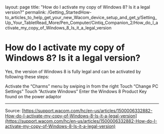 layout: page
title: "How do I activate my copy of Windows 8? Is it a legal version?"
permalink: /Getting_StartedHow-to_articles_to_help_get_your_new_Wacom_device_setup_and_get_y/Setting_Up_Your_TabletRead_More/Pen_Computer/Cintiq_Companion_2/How_do_I_activate_my_copy_of_Windows_8_Is_it_a_legal_version

# How do I activate my copy of Windows 8? Is it a legal version?

Yes, the version of Windows 8 is fully legal and can be activated by following these steps:

Activate the “Charms” menu by swiping in from the right
Touch “Change PC Settings”
Touch “Activate Windows”
Enter the Windows 8 Product Key found on the power adaptor

---
Source: [https://support.wacom.com/hc/en-us/articles/1500006332882-How-do-I-activate-my-copy-of-Windows-8-Is-it-a-legal-version](https://support.wacom.com/hc/en-us/articles/1500006332882-How-do-I-activate-my-copy-of-Windows-8-Is-it-a-legal-version)
